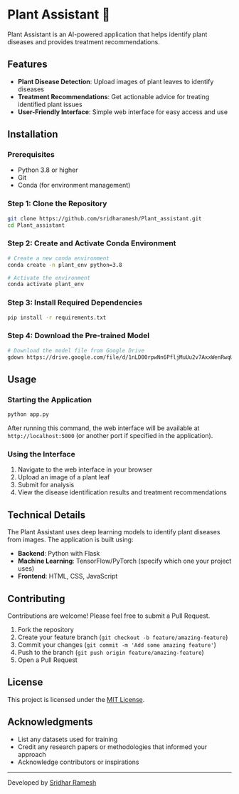 # Plant Assistant 🌱

Plant Assistant is an AI-powered application that helps identify plant diseases and provides treatment recommendations.

## Features

- **Plant Disease Detection**: Upload images of plant leaves to identify diseases
- **Treatment Recommendations**: Get actionable advice for treating identified plant issues
- **User-Friendly Interface**: Simple web interface for easy access and use

## Installation

### Prerequisites

- Python 3.8 or higher
- Git
- Conda (for environment management)

### Step 1: Clone the Repository

```bash
git clone https://github.com/sridharamesh/Plant_assistant.git
cd Plant_assistant
```

### Step 2: Create and Activate Conda Environment

```bash
# Create a new conda environment
conda create -n plant_env python=3.8

# Activate the environment
conda activate plant_env
```

### Step 3: Install Required Dependencies

```bash
pip install -r requirements.txt
```

### Step 4: Download the Pre-trained Model

```bash
# Download the model file from Google Drive
gdown https://drive.google.com/file/d/1nLD00rpwNn6PfljMuUu2v7AxxWenRwqU/view?usp=drive_link
```

## Usage

### Starting the Application

```bash
python app.py
```

After running this command, the web interface will be available at `http://localhost:5000` (or another port if specified in the application).

### Using the Interface

1. Navigate to the web interface in your browser
2. Upload an image of a plant leaf
3. Submit for analysis
4. View the disease identification results and treatment recommendations

## Technical Details

The Plant Assistant uses deep learning models to identify plant diseases from images. The application is built using:

- **Backend**: Python with Flask
- **Machine Learning**: TensorFlow/PyTorch (specify which one your project uses)
- **Frontend**: HTML, CSS, JavaScript

## Contributing

Contributions are welcome! Please feel free to submit a Pull Request.

1. Fork the repository
2. Create your feature branch (`git checkout -b feature/amazing-feature`)
3. Commit your changes (`git commit -m 'Add some amazing feature'`)
4. Push to the branch (`git push origin feature/amazing-feature`)
5. Open a Pull Request

## License

This project is licensed under the [MIT License](LICENSE).

## Acknowledgments

- List any datasets used for training
- Credit any research papers or methodologies that informed your approach
- Acknowledge contributors or inspirations

---

Developed by [Sridhar Ramesh](https://github.com/sridharamesh)
